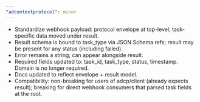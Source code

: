 ```yaml
---
"adcontextprotocol": minor
---
```


- Standardize webhook payload: protocol envelope at top-level; task-specific data moved under result.
- Result schema is bound to task_type via JSON Schema refs; result may be present for any status (including failed).
- Error remains a string; can appear alongside result.
- Required fields updated to: task_id, task_type, status, timestamp. Domain is no longer required.
- Docs updated to reflect envelope + result model.
- Compatibility: non-breaking for users of adcp/client (already expects result); breaking for direct webhook consumers that parsed task fields at the root.
